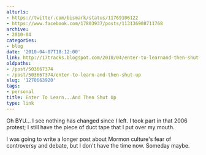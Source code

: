 ```yaml
---
alturls:
- https://twitter.com/bismark/status/11769106122
- https://www.facebook.com/17803937/posts/113136908711768
archive:
- 2010-04
categories:
- blog
date: '2010-04-07T18:12:00'
link: http://17tracks.blogspot.com/2010/04/enter-to-learnand-then-shut-up.html
oldpaths:
- /post/503667374
- /post/503667374/enter-to-learn-and-then-shut-up
slug: '1270663920'
tags:
- personal
title: Enter To Learn...And Then Shut Up
type: link
---
```


Oh BYU... I see nothing has changed since I left.  I took part in that
2006 protest; I still have the piece of duct tape that I put over my
mouth.

I was going to write a longer post about Mormon culture's fear of
controversy and debate, but I don't have the time now.  Someday maybe.

